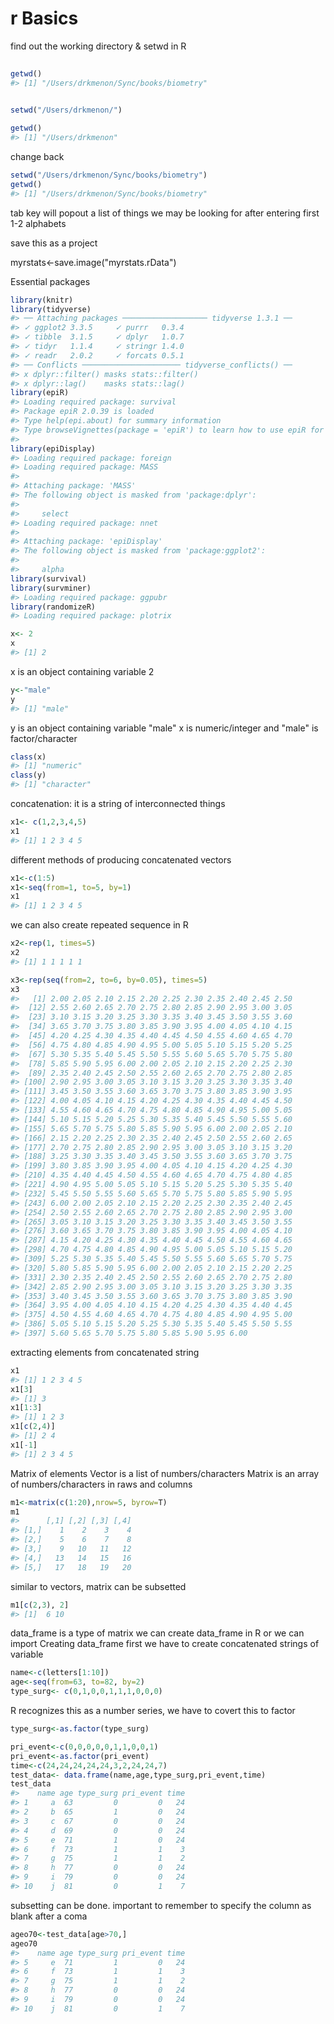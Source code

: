 # r Basics

find out the working directory & setwd in R

```r
  
getwd()
#> [1] "/Users/drkmenon/Sync/books/biometry"
  

setwd("/Users/drkmenon/")

getwd()
#> [1] "/Users/drkmenon"
```
 change back





```r
setwd("/Users/drkmenon/Sync/books/biometry")
getwd()
#> [1] "/Users/drkmenon/Sync/books/biometry"
```
  tab key will popout a list of things we may be looking for after entering 
  first 1-2 alphabets

  save this as a project

  myrstats<-save.image("myrstats.rData")

  Essential packages





```r
library(knitr)
library(tidyverse)
#> ── Attaching packages ─────────────────── tidyverse 1.3.1 ──
#> ✓ ggplot2 3.3.5     ✓ purrr   0.3.4
#> ✓ tibble  3.1.5     ✓ dplyr   1.0.7
#> ✓ tidyr   1.1.4     ✓ stringr 1.4.0
#> ✓ readr   2.0.2     ✓ forcats 0.5.1
#> ── Conflicts ────────────────────── tidyverse_conflicts() ──
#> x dplyr::filter() masks stats::filter()
#> x dplyr::lag()    masks stats::lag()
library(epiR)
#> Loading required package: survival
#> Package epiR 2.0.39 is loaded
#> Type help(epi.about) for summary information
#> Type browseVignettes(package = 'epiR') to learn how to use epiR for applied epidemiological analyses
#> 
library(epiDisplay)
#> Loading required package: foreign
#> Loading required package: MASS
#> 
#> Attaching package: 'MASS'
#> The following object is masked from 'package:dplyr':
#> 
#>     select
#> Loading required package: nnet
#> 
#> Attaching package: 'epiDisplay'
#> The following object is masked from 'package:ggplot2':
#> 
#>     alpha
library(survival)
library(survminer)
#> Loading required package: ggpubr
library(randomizeR)
#> Loading required package: plotrix
```


```r
x<- 2
x
#> [1] 2
```

x is an object containing variable 2


```r
y<-"male"
y
#> [1] "male"
```

y is an object containing variable "male"
x is numeric/integer and "male" is factor/character


```r
class(x)
#> [1] "numeric"
class(y)
#> [1] "character"
```

concatenation: it is a string of interconnected things


```r
x1<- c(1,2,3,4,5)
x1
#> [1] 1 2 3 4 5
```

different methods of producing concatenated vectors


```r
x1<-c(1:5)
x1<-seq(from=1, to=5, by=1)
x1
#> [1] 1 2 3 4 5
```

we can also create repeated sequence in R


```r
x2<-rep(1, times=5)
x2
#> [1] 1 1 1 1 1

x3<-rep(seq(from=2, to=6, by=0.05), times=5)
x3
#>   [1] 2.00 2.05 2.10 2.15 2.20 2.25 2.30 2.35 2.40 2.45 2.50
#>  [12] 2.55 2.60 2.65 2.70 2.75 2.80 2.85 2.90 2.95 3.00 3.05
#>  [23] 3.10 3.15 3.20 3.25 3.30 3.35 3.40 3.45 3.50 3.55 3.60
#>  [34] 3.65 3.70 3.75 3.80 3.85 3.90 3.95 4.00 4.05 4.10 4.15
#>  [45] 4.20 4.25 4.30 4.35 4.40 4.45 4.50 4.55 4.60 4.65 4.70
#>  [56] 4.75 4.80 4.85 4.90 4.95 5.00 5.05 5.10 5.15 5.20 5.25
#>  [67] 5.30 5.35 5.40 5.45 5.50 5.55 5.60 5.65 5.70 5.75 5.80
#>  [78] 5.85 5.90 5.95 6.00 2.00 2.05 2.10 2.15 2.20 2.25 2.30
#>  [89] 2.35 2.40 2.45 2.50 2.55 2.60 2.65 2.70 2.75 2.80 2.85
#> [100] 2.90 2.95 3.00 3.05 3.10 3.15 3.20 3.25 3.30 3.35 3.40
#> [111] 3.45 3.50 3.55 3.60 3.65 3.70 3.75 3.80 3.85 3.90 3.95
#> [122] 4.00 4.05 4.10 4.15 4.20 4.25 4.30 4.35 4.40 4.45 4.50
#> [133] 4.55 4.60 4.65 4.70 4.75 4.80 4.85 4.90 4.95 5.00 5.05
#> [144] 5.10 5.15 5.20 5.25 5.30 5.35 5.40 5.45 5.50 5.55 5.60
#> [155] 5.65 5.70 5.75 5.80 5.85 5.90 5.95 6.00 2.00 2.05 2.10
#> [166] 2.15 2.20 2.25 2.30 2.35 2.40 2.45 2.50 2.55 2.60 2.65
#> [177] 2.70 2.75 2.80 2.85 2.90 2.95 3.00 3.05 3.10 3.15 3.20
#> [188] 3.25 3.30 3.35 3.40 3.45 3.50 3.55 3.60 3.65 3.70 3.75
#> [199] 3.80 3.85 3.90 3.95 4.00 4.05 4.10 4.15 4.20 4.25 4.30
#> [210] 4.35 4.40 4.45 4.50 4.55 4.60 4.65 4.70 4.75 4.80 4.85
#> [221] 4.90 4.95 5.00 5.05 5.10 5.15 5.20 5.25 5.30 5.35 5.40
#> [232] 5.45 5.50 5.55 5.60 5.65 5.70 5.75 5.80 5.85 5.90 5.95
#> [243] 6.00 2.00 2.05 2.10 2.15 2.20 2.25 2.30 2.35 2.40 2.45
#> [254] 2.50 2.55 2.60 2.65 2.70 2.75 2.80 2.85 2.90 2.95 3.00
#> [265] 3.05 3.10 3.15 3.20 3.25 3.30 3.35 3.40 3.45 3.50 3.55
#> [276] 3.60 3.65 3.70 3.75 3.80 3.85 3.90 3.95 4.00 4.05 4.10
#> [287] 4.15 4.20 4.25 4.30 4.35 4.40 4.45 4.50 4.55 4.60 4.65
#> [298] 4.70 4.75 4.80 4.85 4.90 4.95 5.00 5.05 5.10 5.15 5.20
#> [309] 5.25 5.30 5.35 5.40 5.45 5.50 5.55 5.60 5.65 5.70 5.75
#> [320] 5.80 5.85 5.90 5.95 6.00 2.00 2.05 2.10 2.15 2.20 2.25
#> [331] 2.30 2.35 2.40 2.45 2.50 2.55 2.60 2.65 2.70 2.75 2.80
#> [342] 2.85 2.90 2.95 3.00 3.05 3.10 3.15 3.20 3.25 3.30 3.35
#> [353] 3.40 3.45 3.50 3.55 3.60 3.65 3.70 3.75 3.80 3.85 3.90
#> [364] 3.95 4.00 4.05 4.10 4.15 4.20 4.25 4.30 4.35 4.40 4.45
#> [375] 4.50 4.55 4.60 4.65 4.70 4.75 4.80 4.85 4.90 4.95 5.00
#> [386] 5.05 5.10 5.15 5.20 5.25 5.30 5.35 5.40 5.45 5.50 5.55
#> [397] 5.60 5.65 5.70 5.75 5.80 5.85 5.90 5.95 6.00
```

extracting elements from concatenated string


```r
x1
#> [1] 1 2 3 4 5
x1[3]
#> [1] 3
x1[1:3]
#> [1] 1 2 3
x1[c(2,4)]
#> [1] 2 4
x1[-1]
#> [1] 2 3 4 5
```

Matrix of elements
Vector is a list of numbers/characters
Matrix is an array of numbers/characters in raws and columns


```r
m1<-matrix(c(1:20),nrow=5, byrow=T)
m1
#>      [,1] [,2] [,3] [,4]
#> [1,]    1    2    3    4
#> [2,]    5    6    7    8
#> [3,]    9   10   11   12
#> [4,]   13   14   15   16
#> [5,]   17   18   19   20
```

similar to vectors, matrix can be subsetted


```r
m1[c(2,3), 2]
#> [1]  6 10
```

data_frame is a type of matrix
we can create data_frame in R or we can import
Creating data_frame
first we have to create concatenated strings of variable


```r
name<-c(letters[1:10])
age<-seq(from=63, to=82, by=2)
type_surg<- c(0,1,0,0,1,1,1,0,0,0)
```

R recognizes this as a number series, we have to covert this to factor


```r
type_surg<-as.factor(type_surg)

pri_event<-c(0,0,0,0,0,1,1,0,0,1)
pri_event<-as.factor(pri_event)
time<-c(24,24,24,24,24,3,2,24,24,7)
test_data<- data.frame(name,age,type_surg,pri_event,time)
test_data
#>    name age type_surg pri_event time
#> 1     a  63         0         0   24
#> 2     b  65         1         0   24
#> 3     c  67         0         0   24
#> 4     d  69         0         0   24
#> 5     e  71         1         0   24
#> 6     f  73         1         1    3
#> 7     g  75         1         1    2
#> 8     h  77         0         0   24
#> 9     i  79         0         0   24
#> 10    j  81         0         1    7
```

subsetting can be done. important to remember to specify the column as blank after a coma


```r
ageo70<-test_data[age>70,]
ageo70
#>    name age type_surg pri_event time
#> 5     e  71         1         0   24
#> 6     f  73         1         1    3
#> 7     g  75         1         1    2
#> 8     h  77         0         0   24
#> 9     i  79         0         0   24
#> 10    j  81         0         1    7
```


